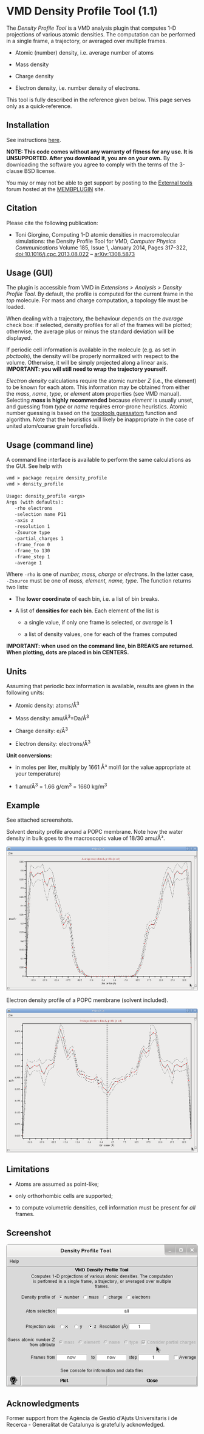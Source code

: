 VMD Density Profile Tool (1.1)
==============================


The *Density Profile Tool* is a VMD analysis plugin that computes 1-D projections of various atomic densities. The computation can be performed in a single frame, a trajectory, or averaged over multiple frames.

-   Atomic (number) density, i.e. average number of atoms

-   Mass density

-   Charge density

-   Electron density, i.e. number density of electrons.

This tool is fully described in the reference given below. This page serves only as a quick-reference.





Installation
----------------------------------------

See instructions [here](https://gist.github.com/tonigi/a9cfaf7642a7fbc13293).


**NOTE: This code comes without any warranty of fitness for any use. It is UNSUPPORTED. After you download it, you are on your own.** By downloading the software you agree to comply with the terms of the
3-clause BSD license.
 

You may or may not be able to get support by posting to the [External tools](https://sourceforge.net/p/membplugin/discussion/external_tools/) forum hosted at the [MEMBPLUGIN](http://membplugin.sourceforge.net) site.



Citation
--------

Please cite the following publication:

-   Toni Giorgino, Computing 1-D atomic densities in macromolecular simulations: the Density Profile Tool for VMD, *Computer Physics Communications* Volume 185, Issue 1, January 2014, Pages 317–322, [doi:10.1016/j.cpc.2013.08.022](http://dx.doi.org/10.1016/j.cpc.2013.08.022) – [arXiv:1308.5873](http://arxiv.org/abs/1308.5873)

Usage (GUI)
-----------

The plugin is accessible from VMD in *Extensions \> Analysis \> Density Profile Tool*. By default, the profile is computed for the current frame in the *top* molecule. For mass and charge computation, a topology file must be loaded.

When dealing with a trajectory, the behaviour depends on the *average* check box: if selected, density profiles for all of the frames will be plotted; otherwise, the average plus or minus the standard deviation will be displayed.

If periodic cell information is available in the molecule (e.g. as set in *pbctools*), the density will be properly normalized with respect to the volume. Otherwise, it will be simply projected along a linear axis. **IMPORTANT: you will still need to wrap the trajectory yourself.**

*Electron density* calculations require the atomic number *Z* (i.e., the element) to be known for each atom. This information may be obtained from either the *mass*, *name*, *type*, or *element* atom properties (see VMD manual). Selecting ***mass* is highly recommended** because *element* is usually unset, and guessing from *type* or *name* requires error-prone heuristics. Atomic number guessing is based on the [topotools guessatom](http://www.ks.uiuc.edu/Research/vmd/plugins/topotools/#TOC-guessatom-property-from-) function and algorithm. Note that the heuristics will likely be inappropriate in the case of united atom/coarse grain forcefields.

Usage (command line)
--------------------

A command line interface is available to perform the same calculations as the GUI. See help with

    vmd > package require density_profile
    vmd > density_profile

    Usage: density_profile <args>
    Args (with defaults):
       -rho electrons
       -selection name P11
       -axis z
       -resolution 1
       -Zsource type
       -partial_charges 1
       -frame_from 0
       -frame_to 130
       -frame_step 1
       -average 1

Where `-rho` is one of *number, mass, charge* or *electrons*. In the latter case, `-Zsource` must be one of *mass, element, name, type*. The function returns two lists:

-   The **lower coordinate** of each bin, i.e. a list of bin breaks.

-   A list of **densities for each bin**. Each element of the list is

    -   a single value, if only one frame is selected, or *average* is 1

    -   a list of density values, one for each of the frames computed

**IMPORTANT: when used on the command line, bin BREAKS are returned. When plotting, dots are placed in bin CENTERS.**

Units
-----

Assuming that periodic box information is available, results are given in the following units:

-   Atomic density: atoms/Å<sup>3</sup>

-   Mass density: amu/Å<sup>3</sup>=Da/Å<sup>3</sup>

-   Charge density: e/Å<sup>3</sup>

-   Electron density: electrons/Å<sup>3</sup>

**Unit conversions:**

-   in moles per liter, multiply by 1661 Å³ mol/l (or the value appropriate at your temperature)

-   1 amu/Å<sup>3</sup> = 1.66 g/cm<sup>3</sup> = 1660 kg/m<sup>3</sup>



Example
-------

See attached screenshots. 

Solvent density profile around a POPC membrane. Note how the water density in bulk goes to the macroscopic value of 18/30 amu/Å³.

![attachment:POPC-waters-mass-density-profile.png](POPC-waters-mass-density-profile.png)


Electron density profile of a POPC membrane (solvent included).

![attachment:POPC-e-density-profile.png](POPC-e-density-profile.png)



Limitations
-----------

-   Atoms are assumed as point-like;

-   only orthorhombic cells are supported;

-   to compute volumetric densities, cell information must be present for *all* frames.



Screenshot
----------

![Screenshot](Screenshot-Density%20Profile%20Tool.png)


Acknowledgments
---------------

Former support from the Agència de Gestió d'Ajuts Universitaris i de Recerca - Generalitat de Catalunya is gratefully acknowledged.

